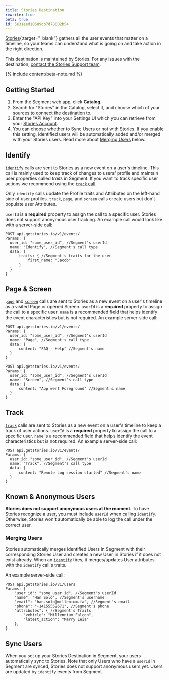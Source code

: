 ```yaml
---
title: Stories Destination
rewrite: true
beta: true
id: 5e31eed10689db7d78002b54
---
```

[Stories](https://www.getstories.io/?utm_source=segmentio&utm_medium=docs&utm_campaign=partners){:target="_blank”} gathers all the user events that matter on a timeline, so your teams can understand what is going on and take action in the right direction.

This destination is maintained by Stories. For any issues with the destination, [contact the Stories Support team](mailto:support@getstories.io).

{% include content/beta-note.md %}

## Getting Started



1. From the Segment web app, click **Catalog**.
2. Search for "Stories" in the Catalog, select it, and choose which of your sources to connect the destination to.
3. Enter the "API Key" into your Settings UI which you can retrieve from your [Stories Account](https://app.getstories.io/settings#/api).
4. You can choose whether to Sync Users or not with Stories. If you enable this setting, identified users will be automatically added and/or merged with your Stories users. Read more about [Merging Users](#merging-users) below.

## Identify

[`identify`](/docs/connections/spec/identify/) calls are sent to Stories as a new event on a user's timeline. This call is mainly used to keep track of changes to users' profile and maintain user properties called _traits_ in Segment. If you want to track specific user actions we recommend using the [`track` call](#track).

Only `identify` calls update the Profile traits and Attributes on the left-hand side of user profiles. `track`, `page`, and `screen` calls create users but don't populate user Attributes.

`userId` is a **required** property to assign the call to a specific user. Stories does not support anonymous user tracking.
An example call would look like with a server-side call:

```text
POST api.getstories.io/v1/events/
Params: {
  user_id: "some_user_id", //Segment's userId
  name: "Identify", //Segment's call type
  data: {
      traits: { //Segment's traits for the user
          first_name: "Jacob"
      }
  }
}
```

## Page & Screen

[`page`](/docs/connections/spec/page/) and [`screen`](/docs/connections/spec/screen/) calls are sent to Stories as a new event on a user's timeline as a visited Page or opened Screen.
`userId` is a **required** property to assign the call to a specific user. `name` is a recommended field that helps identify the event characteristics but is not required.
An example server-side call:

```text
POST api.getstories.io/v1/events/
Params: {
  user_id: "some_user_id", //Segment's userId
  name: "Page", //Segment's call type
  data: {
      content: "FAQ - Help" //Segment's name
  }
}

POST api.getstories.io/v1/events/
Params: {
  user_id: "some_user_id", //Segment's userId
  name: "Screen", //Segment's call type
  data: {
      content: "App went Foreground" //Segment's name
  }
}
```

## Track

[`track`](/docs/connections/spec/track/) calls are sent to Stories as a new event on a user's timeline to keep a track of user actions.
`userId` is a **required** property to assign the call to a specific user. `name` is a recommended field that helps identify the event characteristics but is not required.
An example server-side call:

```text
POST api.getstories.io/v1/events/
Params: {
  user_id: "some_user_id", //Segment's userId
  name: "Track", //Segment's call type
  data: {
      content: "Remote Log session started" //Segment's name
  }
}
```

## Known & Anonymous Users

**Stories does not support anonymous users at the moment.**
To have Stories recognize a user, you must include `userId` when calling `identify`. Otherwise, Stories won't automatically be able to log the call under the correct user.

### Merging Users

Stories automatically merges identified Users in Segment with their corresponding Stories User and creates a new User in Stories if it does not exist already. When an [`identify`](/docs/connections/spec/identify/) fires, it merges/updates User attributes with the `identify` call's traits.

An example server-side call:

```text
POST api.getstories.io/v1/users
Params: {
    "user_id": "some_user_id", //Segment's userId
    "name": "Han Solo", //Segment's username
    "email": "han.solo@millenium.fa", //Segment's email
    "phone": "+14155552671", //Segment's phone
    "attributes": { //Segment's Traits
        "vehicle": "Millennium Falcon",
        "latest_action": "Marry Leia"
    },
}
```

## Sync Users

When you set up your Stories Destination in Segment, your users automatically sync to Stories.
Note that only Users who have a `userId` in Segment are synced, Stories does not support anonymous users yet. Users are updated by `identify` events from Segment.
